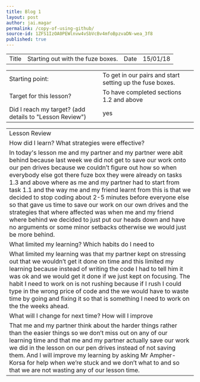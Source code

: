 ```yaml
---
title: Blog 1
layout: post
author: jai.magar
permalink: /copy-of-using-github/
source-id: 1ZFS1IzOA0PEWlnvw4vSbVcBv4mfoBpzvaDN-wea_3f8
published: true
---
```

<table>
  <tr>
    <td>Title</td>
    <td>Starting out with the fuze boxes.</td>
    <td>Date</td>
    <td>15/01/18</td>
  </tr>
</table>


<table>
  <tr>
    <td>Starting point:</td>
    <td>To get in our pairs and start setting up the fuse boxes.</td>
  </tr>
  <tr>
    <td>Target for this lesson?</td>
    <td>To have completed sections 1.2 and above</td>
  </tr>
  <tr>
    <td>Did I reach my target? 
(add details to "Lesson Review")</td>
    <td>yes</td>
  </tr>
</table>


<table>
  <tr>
    <td>Lesson Review</td>
  </tr>
  <tr>
    <td>How did I learn? What strategies were effective? </td>
  </tr>
  <tr>
    <td>In today's lesson me and my partner and my partner were abit behind because last week we did not get to save our work onto our pen drives because we couldn’t figure out how so when everybody else got there fuze box they were already on tasks 1.3 and above where as me and my partner had to start from task 1.1 and the way me and my friend learnt from this is that we decided to stop coding about 2-5 minutes before everyone else so that gave us time to save our work on our own drives and the strategies that where affected was when me and my friend where behind we decided to just put our heads down and have no arguments or some minor setbacks otherwise we would just be more behind.</td>
  </tr>
  <tr>
    <td>What limited my learning? Which habits do I need to </td>
  </tr>
  <tr>
    <td>What limited my learning was that my partner kept on stressing out that we wouldn’t get it done on time and this limited my learning because instead of writing the code I had to tell him it was ok and we would get it done if we just kept on focusing. The habit I need to work on is not rushing because if I rush I could type in the wrong price of code and the we would have to waste time by going and fixing it so that is something I need to work on the the weeks ahead.</td>
  </tr>
  <tr>
    <td>What will I change for next time? How will I improve </td>
  </tr>
  <tr>
    <td>That me and my partner think about the harder things rather than the easier things so we don’t miss out on any of our learning time and that me and my partner actually save our work we did in the lesson on our pen drives instead of not saving them. And I will improve my learning by asking Mr Ampher-Korsa for help when we’re stuck and we don’t what to and so that we are not wasting any of our lesson time.</td>
  </tr>
</table>


